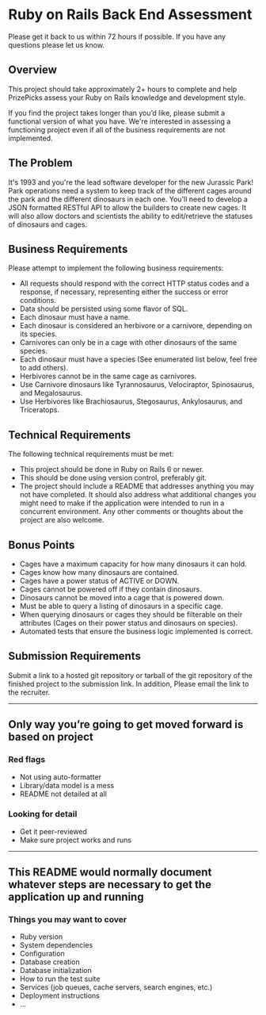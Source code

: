 # Ruby on Rails Back End Assessment

Please get it back to us within 72 hours if possible. If you have any questions please let us know.

## Overview

This project should take approximately 2+ hours to complete and help PrizePicks assess your Ruby on Rails knowledge and development style.

If you find the project takes longer than you’d like, please submit a functional version of what you have. We're interested in assessing a functioning project even if all of the business requirements are not implemented.

## The Problem

It's 1993 and you're the lead software developer for the new Jurassic Park! Park operations need a system to keep track of the different cages around the park and the different dinosaurs in each one. You'll need to develop a JSON formatted RESTful API to allow the builders to create new cages. It will also allow doctors and scientists the ability to edit/retrieve the statuses of dinosaurs and cages.

## Business Requirements

Please attempt to implement the following business requirements:

- All requests should respond with the correct HTTP status codes and a response, if necessary, representing either the success or error conditions.
- Data should be persisted using some flavor of SQL.
- Each dinosaur must have a name.
- Each dinosaur is considered an herbivore or a carnivore, depending on its species.
- Carnivores can only be in a cage with other dinosaurs of the same species.
- Each dinosaur must have a species (See enumerated list below, feel free to add others).
- Herbivores cannot be in the same cage as carnivores.
- Use Carnivore dinosaurs like Tyrannosaurus, Velociraptor, Spinosaurus, and Megalosaurus.
- Use Herbivores like Brachiosaurus, Stegosaurus, Ankylosaurus, and Triceratops.

## Technical Requirements

The following technical requirements must be met:

- This project should be done in Ruby on Rails 6 or newer.
- This should be done using version control, preferably git.
- The project should include a README that addresses anything you may not have completed. It should also address what additional changes you might need to make if the application were intended to run in a concurrent environment. Any other comments or thoughts about the project are also welcome.

## Bonus Points

- Cages have a maximum capacity for how many dinosaurs it can hold.
- Cages know how many dinosaurs are contained.
- Cages have a power status of ACTIVE or DOWN.
- Cages cannot be powered off if they contain dinosaurs.
- Dinosaurs cannot be moved into a cage that is powered down.
- Must be able to query a listing of dinosaurs in a specific cage.
- When querying dinosaurs or cages they should be filterable on their attributes (Cages on their power status and dinosaurs on species).
- Automated tests that ensure the business logic implemented is correct.

## Submission Requirements

Submit a link to a hosted git repository or tarball of the git repository of the finished project to the submission link. In addition, Please email the link to the recruiter.

---

## Only way you’re going to get moved forward is based on project

### Red flags

- Not using auto-formatter
- Library/data model is a mess
- README not detailed at all

### Looking for detail

- Get it peer-reviewed
- Make sure project works and runs

---

## This README would normally document whatever steps are necessary to get the application up and running

### Things you may want to cover

- Ruby version
- System dependencies
- Configuration
- Database creation
- Database initialization
- How to run the test suite
- Services (job queues, cache servers, search engines, etc.)
- Deployment instructions
- ...

